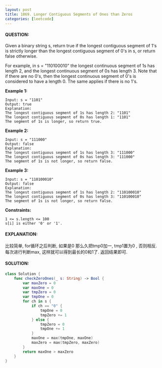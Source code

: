 ```yaml
---
layout: post
title: 1869. Longer Contiguous Segments of Ones than Zeros
categories: [leetcode]
---
```

#### QUESTION:
Given a binary string s, return true if the longest contiguous segment of 1's is strictly longer than the longest contiguous segment of 0's in s, or return false otherwise.

For example, in s = "110100010" the longest continuous segment of 1s has length 2, and the longest continuous segment of 0s has length 3.
Note that if there are no 0's, then the longest continuous segment of 0's is considered to have a length 0. The same applies if there is no 1's.

 

__Example 1:__
```
Input: s = "1101"
Output: true
Explanation:
The longest contiguous segment of 1s has length 2: "1101"
The longest contiguous segment of 0s has length 1: "1101"
The segment of 1s is longer, so return true.
```
__Example 2:__
```
Input: s = "111000"
Output: false
Explanation:
The longest contiguous segment of 1s has length 3: "111000"
The longest contiguous segment of 0s has length 3: "111000"
The segment of 1s is not longer, so return false.
```
__Example 3:__
```
Input: s = "110100010"
Output: false
Explanation:
The longest contiguous segment of 1s has length 2: "110100010"
The longest contiguous segment of 0s has length 3: "110100010"
The segment of 1s is not longer, so return false.
```
 

__Constraints:__
```
1 <= s.length <= 100
s[i] is either '0' or '1'.
```
#### EXPLANATION:

比较简单, for循环之后判断, 如果是0 那么久把tmp0加一, tmp1置为0 , 否则相反. 每次进行判断max, 这样就可以得到最长的0和1了. 返回结果即可.

#### SOLUTION:
```swift
class Solution {
    func checkZeroOnes(_ s: String) -> Bool {
        var maxZero = 0
        var maxOne = 0
        var tmpZero = 0
        var tmpOne = 0
        for ch in s {
            if ch == "0" {
                tmpOne = 0
                tmpZero += 1
            } else {
                tmpZero = 0
                tmpOne += 1
            }
            maxOne = max(tmpOne, maxOne)
            maxZero = max(tmpZero, maxZero)
        }
        return maxOne > maxZero
    }
}
```
